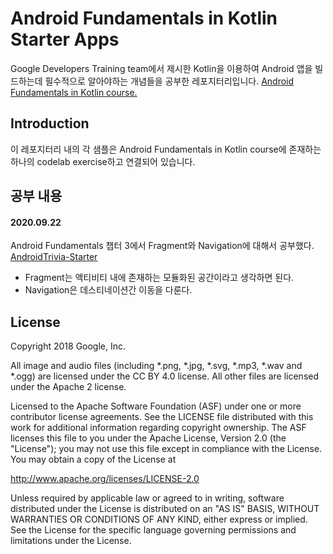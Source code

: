 Android Fundamentals in Kotlin Starter Apps
===========================================

Google Developers Training team에서 제시한 Kotlin을 이용하여 Android 앱을 빌드하는데 필수적으로 알아야하는 개념들을 공부한 레포지터리입니다.
[Android Fundamentals in Kotlin course.](https://codelabs.developers.google.com/codelabs/kotlin-android-training-welcome/index.html?index=..%2F..android-kotlin-fundamentals#0)


Introduction
------------
이 레포지터리 내의 각 샘플은 Android Fundamentals in Kotlin course에 존재하는 하나의 codelab exercise하고 연결되어 있습니다.


공부 내용
---
#### 2020.09.22
Android Fundamentals 챕터 3에서 Fragment와 Navigation에 대해서 공부했다.
[AndroidTrivia-Starter](https://github.com/RoadtoS7/Android_Fundamentals/tree/master/AndroidTrivia-Starter)

- Fragment는 액티비티 내에 존재하는 모듈화된 공간이라고 생각하면 된다.
- Navigation은 데스티네이션간 이동을 다룬다.

License
-------

Copyright 2018 Google, Inc.

All image and audio files (including *.png, *.jpg, *.svg, *.mp3, *.wav
and *.ogg) are licensed under the CC BY 4.0 license. All other files are
licensed under the Apache 2 license.

Licensed to the Apache Software Foundation (ASF) under one or more contributor
license agreements.  See the LICENSE file distributed with this work for
additional information regarding copyright ownership.  The ASF licenses this
file to you under the Apache License, Version 2.0 (the "License"); you may not
use this file except in compliance with the License.  You may obtain a copy of
the License at

  http://www.apache.org/licenses/LICENSE-2.0

Unless required by applicable law or agreed to in writing, software
distributed under the License is distributed on an "AS IS" BASIS, WITHOUT
WARRANTIES OR CONDITIONS OF ANY KIND, either express or implied.  See the
License for the specific language governing permissions and limitations under
the License.
